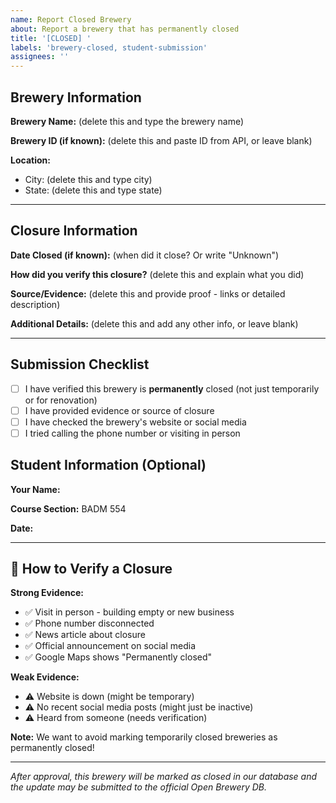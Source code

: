 ```yaml
---
name: Report Closed Brewery
about: Report a brewery that has permanently closed
title: '[CLOSED] '
labels: 'brewery-closed, student-submission'
assignees: ''
---
```


<!--
📝 HOW TO FILL THIS OUT:

⚠️ FIRST: Click the "Preview" tab above to see what this looks like!
         Gray comments disappear in preview - only your answers show.

IMPORTANT: Only report if you're sure it's PERMANENTLY closed!
- ✅ Building is empty or has new business
- ✅ Google Maps says "Permanently closed"
- ❌ Website is just down (might be temporary)

THEN:
1. Make sure the brewery is PERMANENTLY closed (not just temporarily)
2. Click back to "Write" tab
3. Delete all the gray text and examples
4. Type your information on the same line after each field
5. Provide proof that it's closed (news link, what you saw, etc.)
6. Click "Preview" to check before submitting

💡 TIP: Preview shows exactly what Claude and the instructor will see!
-->

## Brewery Information

**Brewery Name:** (delete this and type the brewery name)
<!-- Example: 122 West Brewing Co -->

**Brewery ID (if known):** (delete this and paste ID from API, or leave blank)
<!-- Find at: http://178.156.206.171:8000/breweries/search?query=BREWERY_NAME -->
<!-- Look for "id": "e54c2f02..." and copy that whole code -->
<!-- Example: e54c2f02-acd6-4172-861d-fcfa54c8701a -->

**Location:**
- City: (delete this and type city)
  <!-- Example: Bellingham -->
- State: (delete this and type state)
  <!-- Example: Washington -->

---

## Closure Information

**Date Closed (if known):** (when did it close? Or write "Unknown")
<!-- Example: September 2024 -->
<!-- Or: Unknown, but confirmed closed as of October 2025 -->

**How did you verify this closure?** (delete this and explain what you did)
<!-- Pick one or more and explain: -->
<!-- ✓ Visited location - describe what you saw -->
<!-- ✓ Called phone number - what happened? -->
<!-- ✓ Found news article - include link below -->
<!-- ✓ Checked Google Maps - does it say "Permanently closed"? -->
<!-- Example: Drove by on 2025-10-05, building is empty with "For Lease" sign -->

**Source/Evidence:** (delete this and provide proof - links or detailed description)
<!-- Provide links to news articles, social media, or describe what you saw -->
<!-- Example: https://www.bellinghamherald.com/news/local/article123456.html -->
<!-- Example: Called (360) 306-3285, number is disconnected -->
<!-- Example: Google Maps shows "Permanently closed" -->

**Additional Details:** (delete this and add any other info, or leave blank)
<!-- Example: Location is now a coffee shop -->
<!-- Example: Owners posted farewell message on Facebook -->

---

## Submission Checklist
- [ ] I have verified this brewery is **permanently** closed (not just temporarily or for renovation)
- [ ] I have provided evidence or source of closure
- [ ] I have checked the brewery's website or social media
- [ ] I tried calling the phone number or visiting in person

## Student Information (Optional)
**Your Name:**
<!-- Example: Alex Johnson -->

**Course Section:** BADM 554

**Date:**
<!-- Example: 2025-10-06 -->

---

## 📝 How to Verify a Closure

**Strong Evidence:**
- ✅ Visit in person - building empty or new business
- ✅ Phone number disconnected
- ✅ News article about closure
- ✅ Official announcement on social media
- ✅ Google Maps shows "Permanently closed"

**Weak Evidence:**
- ⚠️ Website is down (might be temporary)
- ⚠️ No recent social media posts (might just be inactive)
- ⚠️ Heard from someone (needs verification)

**Note:** We want to avoid marking temporarily closed breweries as permanently closed!

---
*After approval, this brewery will be marked as closed in our database and the update may be submitted to the official Open Brewery DB.*
